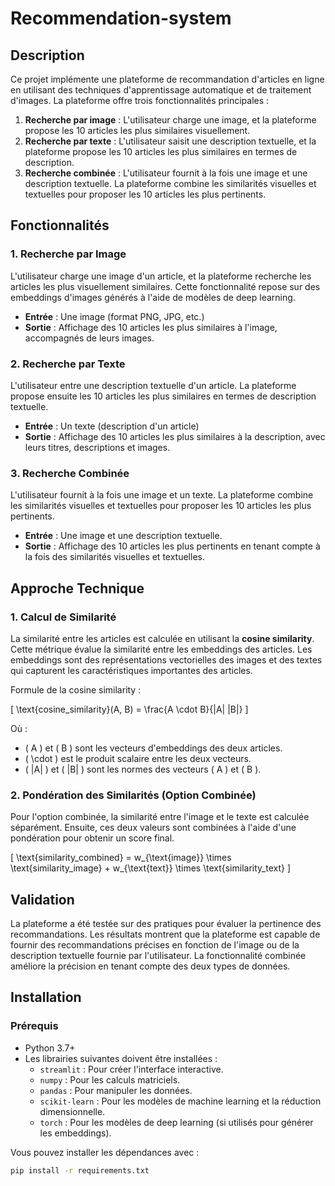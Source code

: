 # Recommendation-system

## Description

Ce projet implémente une plateforme de recommandation d'articles en ligne en utilisant des techniques d'apprentissage automatique et de traitement d'images. La plateforme offre trois fonctionnalités principales : 

1. **Recherche par image** : L'utilisateur charge une image, et la plateforme propose les 10 articles les plus similaires visuellement.
2. **Recherche par texte** : L'utilisateur saisit une description textuelle, et la plateforme propose les 10 articles les plus similaires en termes de description.
3. **Recherche combinée** : L'utilisateur fournit à la fois une image et une description textuelle. La plateforme combine les similarités visuelles et textuelles pour proposer les 10 articles les plus pertinents.

## Fonctionnalités

### 1. **Recherche par Image**

L'utilisateur charge une image d'un article, et la plateforme recherche les articles les plus visuellement similaires. Cette fonctionnalité repose sur des embeddings d'images générés à l'aide de modèles de deep learning.

- **Entrée** : Une image (format PNG, JPG, etc.)
- **Sortie** : Affichage des 10 articles les plus similaires à l'image, accompagnés de leurs images.

### 2. **Recherche par Texte**

L'utilisateur entre une description textuelle d'un article. La plateforme propose ensuite les 10 articles les plus similaires en termes de description textuelle.

- **Entrée** : Un texte (description d'un article)
- **Sortie** : Affichage des 10 articles les plus similaires à la description, avec leurs titres, descriptions et images.

### 3. **Recherche Combinée**

L'utilisateur fournit à la fois une image et un texte. La plateforme combine les similarités visuelles et textuelles pour proposer les 10 articles les plus pertinents.

- **Entrée** : Une image et une description textuelle.
- **Sortie** : Affichage des 10 articles les plus pertinents en tenant compte à la fois des similarités visuelles et textuelles.

## Approche Technique

### 1. **Calcul de Similarité**

La similarité entre les articles est calculée en utilisant la **cosine similarity**. Cette métrique évalue la similarité entre les embeddings des articles. Les embeddings sont des représentations vectorielles des images et des textes qui capturent les caractéristiques importantes des articles.

Formule de la cosine similarity :

\[
\text{cosine\_similarity}(A, B) = \frac{A \cdot B}{\|A\| \|B\|}
\]

Où :
- \( A \) et \( B \) sont les vecteurs d'embeddings des deux articles.
- \( \cdot \) est le produit scalaire entre les deux vecteurs.
- \( \|A\| \) et \( \|B\| \) sont les normes des vecteurs \( A \) et \( B \).

### 2. **Pondération des Similarités (Option Combinée)**

Pour l'option combinée, la similarité entre l'image et le texte est calculée séparément. Ensuite, ces deux valeurs sont combinées à l'aide d'une pondération pour obtenir un score final.

\[
\text{similarity\_combined} = w_{\text{image}} \times \text{similarity\_image} + w_{\text{text}} \times \text{similarity\_text}
\]

## Validation

La plateforme a été testée sur des pratiques pour évaluer la pertinence des recommandations. Les résultats montrent que la plateforme est capable de fournir des recommandations précises en fonction de l'image ou de la description textuelle fournie par l'utilisateur. La fonctionnalité combinée améliore la précision en tenant compte des deux types de données.

## Installation

### Prérequis

- Python 3.7+
- Les librairies suivantes doivent être installées :
  - `streamlit` : Pour créer l'interface interactive.
  - `numpy` : Pour les calculs matriciels.
  - `pandas` : Pour manipuler les données.
  - `scikit-learn` : Pour les modèles de machine learning et la réduction dimensionnelle.
  - `torch` : Pour les modèles de deep learning (si utilisés pour générer les embeddings).

Vous pouvez installer les dépendances avec :

```bash
pip install -r requirements.txt
